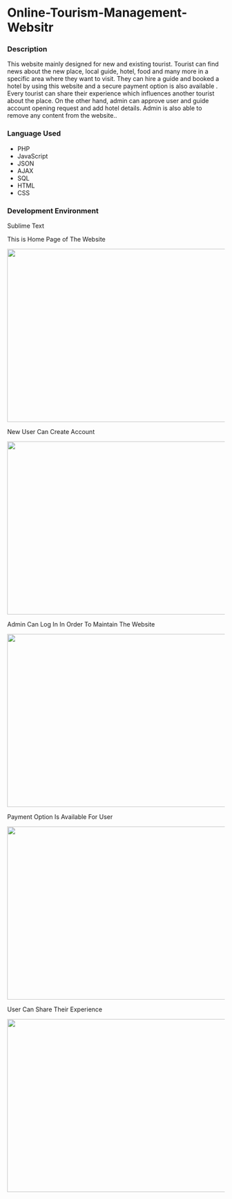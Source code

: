 # Online-Tourism-Management-Websitr
<!DOCTYPE html>
<html>
<body>
<h3>Description</h3>
<p>This website mainly designed for new and existing tourist. Tourist can find news about the new place, local guide, hotel, food and many more in a specific area where they want to visit. They can hire a guide and booked a hotel by using this website and a secure payment option is also available . Every tourist can share their experience which influences another tourist about the place.
On the other hand, admin can approve user and guide account opening request and add hotel details. Admin is also able to remove any content from the website..</p>
<h3>Language Used</h3>
  <ul>
  <li>PHP</li>
  <li>JavaScript</li>
  <li>JSON</li>
     <li>AJAX</li>
     <li>SQL</li>
     <li>HTML</li>
     <li>CSS</li>
</ul> 
<h3>Development Environment </h3>
  <p>Sublime Text</p>
  <p>This is Home Page of The Website </p> 
  <img src="https://i.imgur.com/ly80jrz.png" width="600" height="400">
 <p>New User Can Create Account</p> 
  <img src="https://i.imgur.com/7rNm6FO.png" width="600" height="400">
  <p>Admin Can Log In In Order To Maintain The Website</p>
  <img src="https://i.imgur.com/ML2TYfL.png" width="600" height="400">
  <p>Payment Option Is Available For User</p>
  <img src="https://i.imgur.com/n7eZrFz.png" width="600" height="400">
 <p>User Can Share Their Experience</p>
  <img src="https://i.imgur.com/xGatnby.png" width="600" height="400">
</body>
</html>
